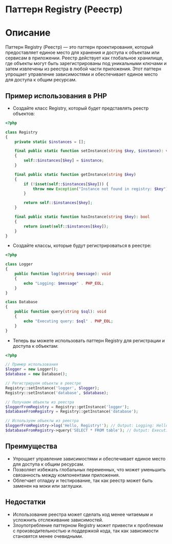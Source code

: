 # Паттерн Registry (Реестр)

# Описание

Паттерн Registry (Реестр) — это паттерн проектирования, который предоставляет единое место для хранения и доступа к объектам или сервисам в приложении. Реестр действует как глобальное хранилище, где объекты могут быть зарегистрированы под уникальными ключами и затем извлечены из реестра в любой части приложения. Этот паттерн упрощает управление зависимостями и обеспечивает единое место для доступа к общим ресурсам.

## Пример использования в PHP

- Создайте класс Registry, который будет представлять реестр объектов:
```php
<?php

class Registry
{
    private static $instances = [];

    final public static function setInstance(string $key, $instance): void
    {
        self::$instances[$key] = $instance;
    }

    final public static function getInstance(string $key)
    {
        if (!isset(self::$instances[$key])) {
            throw new Exception("Instance not found in registry: $key");
        }

        return self::$instances[$key];
    }

    final public static function hasInstance(string $key): bool
    {
        return isset(self::$instances[$key]);
    }
}
```

- Создайте классы, которые будут регистрироваться в реестре:
```php
<?php

class Logger
{
    public function log(string $message): void
    {
        echo "Logging: $message" . PHP_EOL;
    }
}

class Database
{
    public function query(string $sql): void
    {
        echo "Executing query: $sql" . PHP_EOL;
    }
}
```

- Теперь вы можете использовать паттерн Registry для регистрации и доступа к объектам:
```php
<?php

// Пример использования
$logger = new Logger();
$database = new Database();

// Регистрируем объекты в реестре
Registry::setInstance('logger', $logger);
Registry::setInstance('database', $database);

// Получаем объекты из реестра
$loggerFromRegistry = Registry::getInstance('logger');
$databaseFromRegistry = Registry::getInstance('database');

// Используем объекты из реестра
$loggerFromRegistry->log('Hello, Registry!'); // Output: Logging: Hello, Registry!
$databaseFromRegistry->query('SELECT * FROM table'); // Output: Executing query: SELECT * FROM table
```

## Преимущества

* Упрощает управление зависимостями и обеспечивает единое место для доступа к общим ресурсам.
* Позволяет избежать глобальных переменных, что может уменьшить связанность между компонентами приложения.
* Облегчает отладку и тестирование, так как реестр может быть заменен на моки или заглушки.

## Недостатки

* Использование реестра может сделать код менее читаемым и усложнить отслеживание зависимостей.
* Злоупотребление паттерном Registry может привести к проблемам с производительностью и поддержкой кода, так как зависимости становятся менее очевидными.